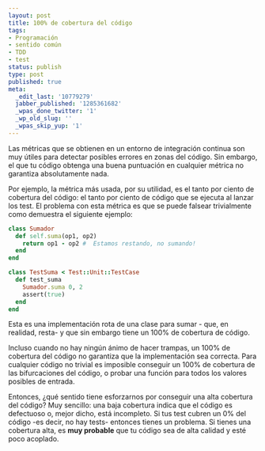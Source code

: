 ```yaml
---
layout: post
title: 100% de cobertura del código
tags:
- Programación
- sentido común
- TDD
- test
status: publish
type: post
published: true
meta:
  _edit_last: '10779279'
  jabber_published: '1285361682'
  _wpas_done_twitter: '1'
  _wp_old_slug: ''
  _wpas_skip_yup: '1'
---
```

Las métricas que se obtienen en un entorno de integración continua son muy útiles para detectar posibles errores en zonas del código. Sin embargo, el que tu código obtenga una buena puntuación en cualquier métrica no garantiza absolutamente nada.

Por ejemplo, la métrica más usada, por su utilidad, es el tanto por ciento de cobertura del código: el tanto por ciento de código que se ejecuta al lanzar los test. El problema con esta métrica es que se puede falsear trivialmente como demuestra el siguiente ejemplo:

```ruby
class Sumador
  def self.suma(op1, op2)
    return op1 - op2 #  Estamos restando, no sumando!
  end
end

class TestSuma < Test::Unit::TestCase
  def test_suma
    Sumador.suma 0, 2
    assert(true)
  end
end
```

Esta es una implementación rota de una clase para sumar - que, en realidad, resta- y que sin embargo tiene un 100% de cobertura de código.

Incluso cuando no hay ningún ánimo de hacer trampas, un 100% de cobertura del código no garantiza que la implementación sea correcta. Para cualquier código no trivial es imposible conseguir un 100% de cobertura de las bifurcaciones del código, o probar una función para todos los valores posibles de entrada.

Entonces, ¿qué sentido tiene esforzarnos por conseguir una alta cobertura del código? Muy sencillo: una baja cobertura indica que el código es defectuoso o, mejor dicho, está incompleto. Si tus test cubren un 0% del código -es decir, no hay tests- entonces tienes un problema. Si tienes una cobertura alta, es **muy probable** que tu código sea de alta calidad y esté poco acoplado.
